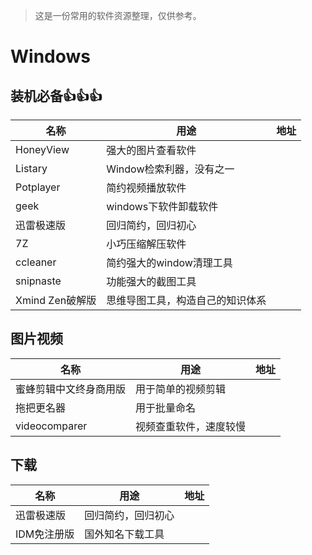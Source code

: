 >这是一份常用的软件资源整理，仅供参考。
# Windows
## 装机必备👍👍👍
|  名称|用途  |地址|
|--|--|--|
|HoneyView  | 强大的图片查看软件 | |
|Listary  | Window检索利器，没有之一 | |
|Potplayer | 简约视频播放软件 | |
|geek | windows下软件卸载软件 | |
|迅雷极速版 |回归简约，回归初心  | |
| 7Z | 小巧压缩解压软件 | |
| ccleaner | 简约强大的window清理工具 | |
|snipnaste  | 功能强大的截图工具 | |
| Xmind Zen破解版| 思维导图工具，构造自己的知识体系 | |

## 图片视频
|  名称|用途  |地址|
|--|--|--|
|蜜蜂剪辑中文终身商用版 |用于简单的视频剪辑  | |
|拖把更名器|用于批量命名 | |
|videocomparer |视频查重软件，速度较慢  | |


## 下载
|  名称|用途  |地址|
|--|--|--|
|迅雷极速版 |回归简约，回归初心  | |
| IDM免注册版 | 国外知名下载工具 | |